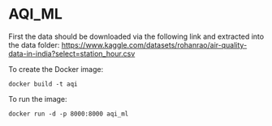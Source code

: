 # AQI_ML

First the data should be downloaded via the following link and extracted into the data folder:
https://www.kaggle.com/datasets/rohanrao/air-quality-data-in-india?select=station_hour.csv

To create the Docker image:

```
docker build -t aqi
```
To run the image:
```
docker run -d -p 8000:8000 aqi_ml
```
